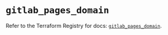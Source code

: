 # `gitlab_pages_domain`

Refer to the Terraform Registry for docs: [`gitlab_pages_domain`](https://registry.terraform.io/providers/gitlabhq/gitlab/18.0.0/docs/resources/pages_domain).
